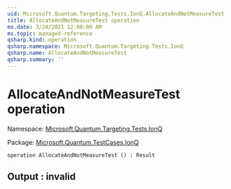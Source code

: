 ```yaml
---
uid: Microsoft.Quantum.Targeting.Tests.IonQ.AllocateAndNotMeasureTest
title: AllocateAndNotMeasureTest operation
ms.date: 3/24/2021 12:00:00 AM
ms.topic: managed-reference
qsharp.kind: operation
qsharp.namespace: Microsoft.Quantum.Targeting.Tests.IonQ
qsharp.name: AllocateAndNotMeasureTest
qsharp.summary: ''
---
```


# AllocateAndNotMeasureTest operation

Namespace: [Microsoft.Quantum.Targeting.Tests.IonQ](xref:Microsoft.Quantum.Targeting.Tests.IonQ)

Package: [Microsoft.Quantum.TestCases.IonQ](https://nuget.org/packages/Microsoft.Quantum.TestCases.IonQ)




```qsharp
operation AllocateAndNotMeasureTest () : Result
```


## Output : __invalid<Result>__


